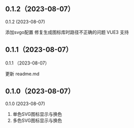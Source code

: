 ## 0.1.2（2023-08-07）
0.1.2 (2023-08-07)

添加svgo配置
修复生成图标库时路径不正确的问题
VUE3 支持

## 0.1.1（2023-08-07）
0.1.1 （2023-08-07）

更新 readme.md
## 0.1.0（2023-08-07）
0.1.0 (2023-08-07)

1. 单色SVG图标显示与换色
2. 多色SVG图标显示与换色
